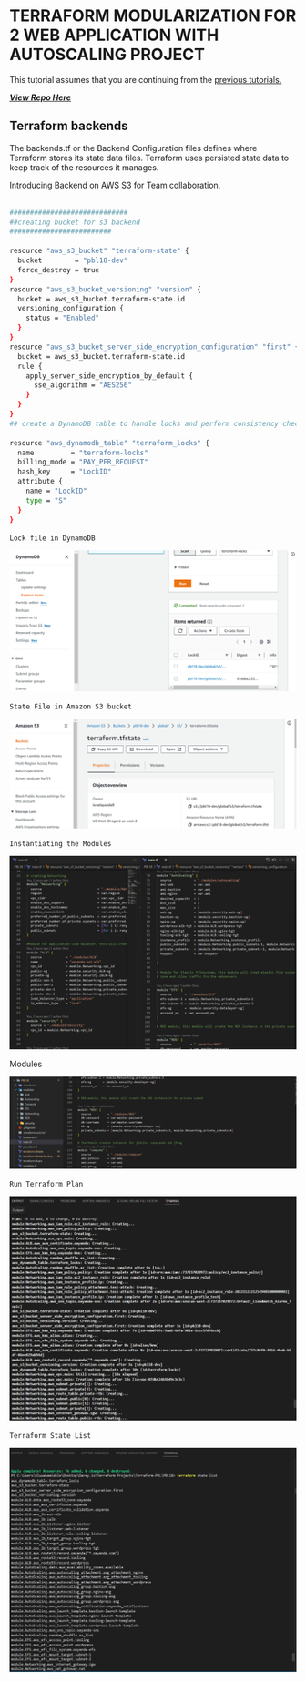 # TERRAFORM MODULARIZATION FOR 2 WEB APPLICATION WITH AUTOSCALING PROJECT

This tutorial assumes that you are continuing from the [previous tutorials.](https://github.com/oayanda/Automate-Infrastructure-With-IAC-using-Terraform-Part-2)

***[View Repo Here](https://github.com/oayanda/Terraform-PBL16/tree/main/PBL18)***

## Terraform backends

The backends.tf or the Backend Configuration files defines where Terraform stores its state data files. Terraform uses persisted state data to keep track of the resources it manages.

Introducing Backend on AWS S3 for Team collaboration.

```bash 

#############################
##creating bucket for s3 backend
#########################

resource "aws_s3_bucket" "terraform-state" {
  bucket        = "pbl18-dev"
  force_destroy = true
}
resource "aws_s3_bucket_versioning" "version" {
  bucket = aws_s3_bucket.terraform-state.id
  versioning_configuration {
    status = "Enabled"
  }
}
resource "aws_s3_bucket_server_side_encryption_configuration" "first" {
  bucket = aws_s3_bucket.terraform-state.id
  rule {
    apply_server_side_encryption_by_default {
      sse_algorithm = "AES256"
    }
  }
}
## create a DynamoDB table to handle locks and perform consistency checks

resource "aws_dynamodb_table" "terraform_locks" {
  name         = "terraform-locks"
  billing_mode = "PAY_PER_REQUEST"
  hash_key     = "LockID"
  attribute {
    name = "LockID"
    type = "S"
  }
}
```

`Lock file in DynamoDB`

![s3](/images/lock.png)

`State File in Amazon S3 bucket`

![s3](/images/statefile.png)

`Instantiating the Modules`

![s3](/images/m.png)

Modules

![s3](/images/modules.png)

`Run Terraform Plan`

![s3](/images/plan.png)

`Terraform State List`

![s3](/images/state.png)
